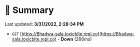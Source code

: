 # 📖 Summary
Last updated: **3/31/2022, 2:28:34 PM**

- `GET` [https://Bhadwa-sala.toxicblte.repl.co](https://Bhadwa-sala.toxicblte.repl.co) - **Down** (266ms)
